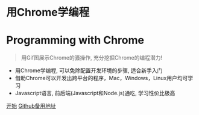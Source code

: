 <!-- _coverpage.md -->


# 用Chrome学编程
# Programming with Chrome

> 用Gif图展示Chrome的骚操作, 充分挖掘Chrome的编程潜力!


- 用Chrome学编程, 可以免除配置开发环境的步骤, 适合新手入门
- 借助Chrome可以开发出跨平台的程序，Mac，Windows，Linux用户均可学习
- Javascript语言, 前后端(Javascript和Node.js)通吃, 学习性价比极高



[开始](https://v2fy.com/books/ProgrammingWithChrome/docs/#/readme-pwc)
[Github备用地址](https://zhaoolee.com/ProgrammingWithChrome/#/readme-pwc)
